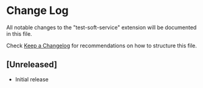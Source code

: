 # Change Log

All notable changes to the "test-soft-service" extension will be documented in this file.

Check [Keep a Changelog](http://keepachangelog.com/) for recommendations on how to structure this file.

## [Unreleased]

- Initial release